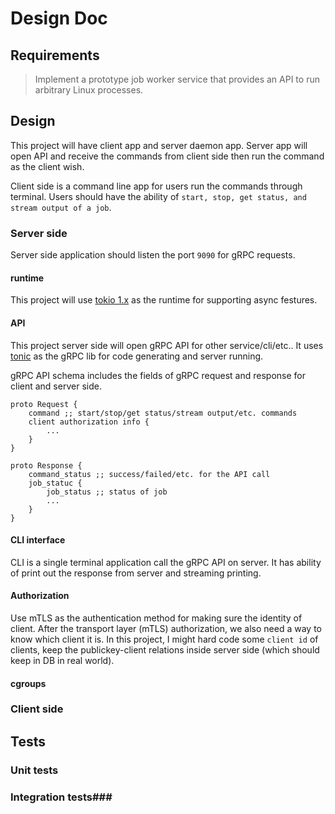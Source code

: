 # Design Doc #

## Requirements ##

> Implement a prototype job worker service that provides an API to run arbitrary Linux processes.

## Design ##

This project will have client app and server daemon app. Server app will open API and receive the commands from client side then run the command as the client wish.

Client side is a command line app for users run the commands through terminal. Users should have the ability of `start, stop, get status, and stream output of a job`.

### Server side ###

Server side application should listen the port `9090` for gRPC requests. 

#### runtime ####

This project will use [tokio 1.x](https://docs.rs/tokio/latest/tokio/) as the runtime for supporting async festures.

#### API ####

This project server side will open gRPC API for other service/cli/etc.. It uses [tonic](https://docs.rs/tonic/latest/tonic/) as the gRPC lib for code generating and server running.

gRPC API schema includes the fields of gRPC request and response for client and server side. 

```grpc
proto Request {
    command ;; start/stop/get status/stream output/etc. commands
    client authorization info {
        ...
    }
}

proto Response {
    command_status ;; success/failed/etc. for the API call
    job_statuc {
        job_status ;; status of job
        ...
    }
}

```

#### CLI interface ####

CLI is a single terminal application call the gRPC API on server. It has ability of print out the response from server and streaming printing. 

#### Authorization ####

Use mTLS as the authentication method for making sure the identity of client. After the transport layer (mTLS) authorization, we also need a way to know which client it is. In this project, I might hard code some `client id` of clients, keep the publickey-client relations inside server side (which should keep in DB in real world). 

#### cgroups ####



### Client side ###

## Tests ##

### Unit tests ###

### Integration tests###
